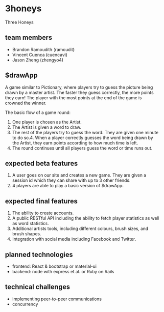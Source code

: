 # 3honeys
Three Honeys

## team members
* Brandon Ramoudith (ramoudit)
* Vincent Cuenca    (cuencavi)
* Jason Zheng       (zhengyo4)

## $drawApp
A game similar to Pictionary, where players try to guess the picture being drawn by a master artist. The faster they guess correctly, the more points they earn! The player with the most points at the end of the game is crowned the winner.

The basic flow of a game round:
1. One player is chosen as the Artist.
2. The Artist is given a word to draw. 
3. The rest of the players try to guess the word. They are given one minute to do so.4. When a player correctly guesses the word being drawn by the Artist, they earn points according to how much time is left.
5. The round continues until all players guess the word or time runs out. 


## expected beta features
1. A user goes on our site and creates a new game. They are given a session id which they can share with up to 3 other friends.
2. 4 players are able to play a basic version of $drawApp. 

## expected final features
1. The ability to create accounts.
2. A public RESTful API including the ability to fetch player statistics as well as word statistics.
3. Additional artists tools, including different colours, brush sizes, and brush shapes.
4. Integration with social media including Facebook and Twitter.

## planned technologies
* frontend: React & bootstrap or material-ui
* backend:  node with express et al. or Ruby on Rails

## technical challenges
* implementing peer-to-peer communications
* concurrency

